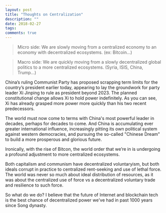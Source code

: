 ```yaml
---
layout: post
title: "Thoughts on Centralization"
description: ""
date: 2018-02-27
tags: 
comments: true
---
```


> Micro side: We are slowly moving from a centralized economy to an economy with decentralized ecosystems. (ex: Bitcoin...)

> Macro side: We are quickly moving from a slowly decentralized global politics to a more centralized ecosystems. (Syria, ISIS, China, Trump...)

China’s ruling Communist Party has proposed scrapping term limits for the country’s president earlier today, appearing to lay the groundwork for party leader Xi Jinping to rule as president beyond 2023. The planned constitutional change allows Xi to hold power indefinitely. As you can see, Xi has already grasped more power more quickly than his two recent predecessors.

The world must now come to terms with China's most powerful leader in decades, perhaps for decades to come. And China is accumulating ever greater international influence, increasingly pitting its own political system against western democracies, and pursuing the so-called "Chinese Dream" to build a more prosperous and glorious future.

Ironically, with the rise of Bitcon, the world order that we’re in is undergoing a profound adjustment to more centralized ecosystems. 

Both capitalism and communism have decentralized voluntaryism, but both ideals corrupt in practice to centralized rent-seeking and use of lethal force. The world was never so much about ideal distribution of resources, as it was about the centralized use of force vs a decentralized voluntary trade and resilience to such force. 

So what do we do? I believe that the future of Internet and blockchain tech is the best chance of decentralized power we've had in past 1000 years since Song dynasty.


